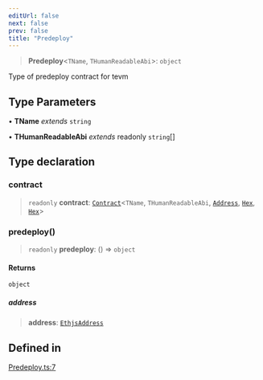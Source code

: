 ```yaml
---
editUrl: false
next: false
prev: false
title: "Predeploy"
---
```


> **Predeploy**\<`TName`, `THumanReadableAbi`\>: `object`

Type of predeploy contract for tevm

## Type Parameters

• **TName** *extends* `string`

• **THumanReadableAbi** *extends* readonly `string`[]

## Type declaration

### contract

> `readonly` **contract**: [`Contract`](/reference/tevm/contract/type-aliases/contract/)\<`TName`, `THumanReadableAbi`, [`Address`](/reference/tevm/utils/type-aliases/address/), [`Hex`](/reference/tevm/utils/type-aliases/hex/), [`Hex`](/reference/tevm/utils/type-aliases/hex/)\>

### predeploy()

> `readonly` **predeploy**: () => `object`

#### Returns

`object`

##### address

> **address**: [`EthjsAddress`](/reference/tevm/utils/classes/ethjsaddress/)

## Defined in

[Predeploy.ts:7](https://github.com/qbzzt/tevm-monorepo/blob/main/packages/predeploys/src/Predeploy.ts#L7)
